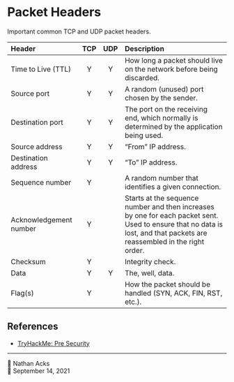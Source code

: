 # Packet Headers

Important common TCP and UDP packet headers.

| Header                 | TCP | UDP | Description                                                                                                                                                             |
|:---------------------- |:---:|:---:|:----------------------------------------------------------------------------------------------------------------------------------------------------------------------- |
| Time to Live (TTL)     |  Y  |  Y  | How long a packet should live on the network before being discarded.                                                                                                    |
| Source port            |  Y  |  Y  | A random (unused) port chosen by the sender.                                                                                                                            |
| Destination port       |  Y  |  Y  | The port on the receiving end, which normally is determined by the application being used.                                                                              |
| Source address         |  Y  |  Y  | “From” IP address.                                                                                                                                                      |
| Destination address    |  Y  |  Y  | “To” IP address.                                                                                                                                                        |
| Sequence number        |  Y  |     | A random number that identifies a given connection.                                                                                                                     |
| Acknowledgement number |  Y  |     | Starts at the sequence number and then increases by one for each packet sent. Used to ensure that no data is lost, and that packets are reassembled in the right order. |
| Checksum               |  Y  |     | Integrity check.                                                                                                                                                        |
| Data                   |  Y  |  Y  | The, well, data.                                                                                                                                                        |
| Flag(s)                |  Y  |     | How the packet should be handled (SYN, ACK, FIN, RST, etc.).                                                                                                            |

## References

* [TryHackMe: Pre Security](tryhackme-pre-security.md)

- - - -

👤 Nathan Acks  
📅 September 14, 2021
